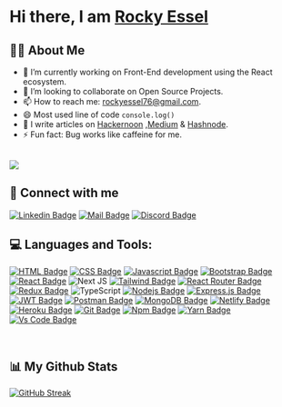 # Hi there, I am [Rocky Essel](https://esselr.versel.app/) 

## 🙋‍♂️ About Me

- 🔭 I’m currently working on Front-End development using the React ecosystem.
- 👯 I’m looking to collaborate on Open Source Projects.
- 📫 How to reach me: rockyessel76@gmail.com.
- 😄 Most used line of code `console.log()`
- 👻 I write articles on [Hackernoon](https://hackernoon.com/u/rockyessel) ,[Medium](https://rockyessel.medium.com/) & [Hashnode](https://hashnode.com/@rockyessel).
- ⚡ Fun fact: Bug works like caffeine for me.


<br/>
<a href="https://github.com/Meghna-DAS/github-profile-views-counter">
    <img src="https://komarev.com/ghpvc/?username=rockyessel">
</a>
<br/>

## 🚀 Connect with me

[![Linkedin Badge](https://img.shields.io/badge/LinkedIn-0077B5?style=for-the-badge&logo=linkedin&logoColor=white)](https://www.linkedin.com/in/rockyessel)
[![Mail Badge](https://img.shields.io/badge/Gmail-D14836?style=for-the-badge&logo=gmail&logoColor=white)](mailto:rockyessel76@gmail.com)
[![Discord Badge](https://img.shields.io/badge/Discord-7289DA?style=for-the-badge&logo=discord&logoColor=white)](https://discordapp.com/users/rockyessel#4763)

## 💻 Languages and Tools:

[![HTML Badge](https://img.shields.io/badge/HTML5-E34F26?style=for-the-badge&logo=html5&logoColor=white)](https://github.com/rockyessel)
[![CSS Badge](https://img.shields.io/badge/CSS3-1572B6?style=for-the-badge&logo=css3&logoColor=white)](https://github.com/rockyessel)
[![Javascript Badge](https://img.shields.io/badge/JavaScript-F7DF1E?style=for-the-badge&logo=javascript&logoColor=black)](https://github.com/rockyessel)
[![Bootstrap Badge](https://img.shields.io/badge/Bootstrap-563D7C?style=for-the-badge&logo=bootstrap&logoColor=white)](https://github.com/rockyessel)
[![React Badge](https://img.shields.io/badge/React-20232A?style=for-the-badge&logo=react&logoColor=61DAFB)](https://github.com/rockyessel)
![Next JS](https://img.shields.io/badge/Next-black?style=for-the-badge&logo=next.js&logoColor=white)
[![Tailwind Badge](https://img.shields.io/badge/Tailwind_CSS-38B2AC?style=for-the-badge&logo=tailwind-css&logoColor=white)](https://github.com/rockyessel)
[![React Router Badge](https://img.shields.io/badge/React_Router-CA4245?style=for-the-badge&logo=react-router&logoColor=white)](https://github.com/rockyessel)
[![Redux Badge](https://img.shields.io/badge/Redux-593D88?style=for-the-badge&logo=redux&logoColor=white)](https://github.com/rockyessel)
![TypeScript](https://img.shields.io/badge/typescript-%23007ACC.svg?style=for-the-badge&logo=typescript&logoColor=white)
[![Nodejs Badge](https://img.shields.io/badge/Node.js-339933?style=for-the-badge&logo=nodedotjs&logoColor=white)](https://github.com/rockyessel)
[![Express.js Badge](https://img.shields.io/badge/Express.js-000000?style=for-the-badge&logo=express&logoColor=white)](https://github.com/rockyessel)
[![JWT Badge](https://img.shields.io/badge/JWT-000000?style=for-the-badge&logo=JSON%20web%20tokens&logoColor=white)](https://github.com/rockyessel)
[![Postman Badge](https://img.shields.io/badge/Postman-FF6C37?style=for-the-badge&logo=Postman&logoColor=white)](https://github.com/rockyessel)
[![MongoDB Badge](https://img.shields.io/badge/MongoDB-4EA94B?style=for-the-badge&logo=mongodb&logoColor=white)](https://github.com/rockyessel)
[![Netlify Badge](https://img.shields.io/badge/Netlify-00C7B7?style=for-the-badge&logo=netlify&logoColor=white)](https://github.com/rockyessel)
[![Heroku Badge](https://img.shields.io/badge/Heroku-430098?style=for-the-badge&logo=heroku&logoColor=white)](https://github.com/rockyessel)
[![Git Badge](https://img.shields.io/badge/git-f34f29?style=for-the-badge&logo=git&logoColor=white)](https://github.com/rockyessel)
[![Npm Badge](https://img.shields.io/badge/npm-d7141a?style=for-the-badge&logo=npm&logoColor=white)](https://github.com/rockyessel)
[![Yarn Badge](https://img.shields.io/badge/yarn-0078D6?style=for-the-badge&logo=yarn&logoColor=white)](https://github.com/rockyessel)
[![Vs Code Badge](https://img.shields.io/badge/Visual_Studio_Code-0078D6?style=for-the-badge&logo=visualstudiocode&logoColor=white)](https://github.com/rockyessel)



<br/>

## 📊 My Github Stats
  
  [![GitHub Streak](https://github-readme-streak-stats.herokuapp.com/?user=rockyessel&theme=highcontrast)](https://github.com/DenverCoder1/github-readme-streak-stats)
